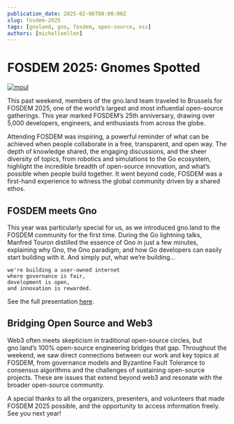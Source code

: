 ```yaml
---
publication_date: 2025-02-06T00:00:00Z
slug: fosdem-2025
tags: [gnoland, gno, fosdem, open-source, oss]
authors: [michelleellen]
---
```


# FOSDEM 2025: Gnomes Spotted

[![moul](https://gnolang.github.io/blog/2025-02-06_fosdem-2025/src/thumbs/moul.jpg)](https://gnolang.github.io/blog/https://gnolang.github.io/blog/2025-02-06_fosdem-2025/src/moul.jpg)

This past weekend, members of the gno.land team traveled to Brussels for FOSDEM
2025, one of the world’s largest and most influential open-source gatherings. 
This year marked FOSDEM’s 25th anniversary, drawing over 5,000 developers, 
engineers, and enthusiasts from across the globe.

Attending FOSDEM was inspiring, a powerful reminder of what can be achieved when 
people collaborate in a free, transparent, and open way. The depth of knowledge 
shared, the engaging discussions, and the sheer diversity of topics, from robotics
and simulations to the Go ecosystem, highlight the incredible breadth of 
open-source innovation, and what’s possible when people build together. It went
beyond code, FOSDEM was a first-hand experience to witness the global community
driven by a shared ethos.

## FOSDEM meets Gno

This year was particularly special for us, as we introduced gno.land to the 
FOSDEM community for the first time. During the Go lightning talks, Manfred 
Touron distilled the essence of Gno in just a few minutes, explaining why Gno,
the Gno paradigm, and how Go developers can easily start building with it. And 
simply put, what we’re building...

```
we're building a user-owned internet
where governance is fair,
development is open,
and innovation is rewarded.
```

See the full presentation [here](https://gnolang.github.io/workshops/presentations/2025-02-01--fosdem--manfred/presentation.slide.html).

## Bridging Open Source and Web3

Web3 often meets skepticism in traditional open-source circles, but gno.land’s 
100% open-source engineering bridges that gap. Throughout the weekend, we saw
direct connections between our work and key topics at FOSDEM, from governance 
models and Byzantine Fault Tolerance to consensus algorithms and the challenges 
of sustaining open-source projects. These are issues that extend beyond web3
and resonate with the broader open-source community.

A special thanks to all the organizers, presenters, and volunteers that made 
FOSDEM 2025 possible, and the opportunity to access information freely. See 
you next year!
